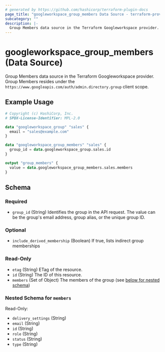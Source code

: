 ```yaml
---
# generated by https://github.com/hashicorp/terraform-plugin-docs
page_title: "googleworkspace_group_members Data Source - terraform-provider-googleworkspace"
subcategory: ""
description: |-
  Group Members data source in the Terraform Googleworkspace provider. Group Members resides under the https://www.googleapis.com/auth/admin.directory.group client scope.
---
```


# googleworkspace_group_members (Data Source)

Group Members data source in the Terraform Googleworkspace provider. Group Members resides under the `https://www.googleapis.com/auth/admin.directory.group` client scope.

## Example Usage

```terraform
# Copyright (c) HashiCorp, Inc.
# SPDX-License-Identifier: MPL-2.0

data "googleworkspace_group" "sales" {
  email = "sales@example.com"
}

data "googleworkspace_group_members" "sales" {
  group_id = data.googleworkspace_group.sales.id
}

output "group_members" {
  value = data.googleworkspace_group_members.sales.members
}
```

<!-- schema generated by tfplugindocs -->
## Schema

### Required

- `group_id` (String) Identifies the group in the API request. The value can be the group's email address, group alias, or the unique group ID.

### Optional

- `include_derived_membership` (Boolean) If true, lists indirect group memberships

### Read-Only

- `etag` (String) ETag of the resource.
- `id` (String) The ID of this resource.
- `members` (Set of Object) The members of the group (see [below for nested schema](#nestedatt--members))

<a id="nestedatt--members"></a>
### Nested Schema for `members`

Read-Only:

- `delivery_settings` (String)
- `email` (String)
- `id` (String)
- `role` (String)
- `status` (String)
- `type` (String)
